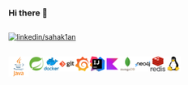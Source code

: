 ### Hi there  👋

##
[![linkedin/sahak1an](https://img.shields.io/badge/-LinkedIn-%230077B5?style=for-the-badge&logo=linkedin&logoColor=white)](https://www.linkedin.com/in/isahak-sahakyan)
##

<img align="left" alt="" width="40px" src="https://raw.githubusercontent.com/github/explore/80688e429a7d4ef2fca1e82350fe8e3517d3494d/topics/java/java.png" />
<img align="left" alt="" width="30px" src="https://raw.githubusercontent.com/github/explore/80688e429a7d4ef2fca1e82350fe8e3517d3494d/topics/spring-boot/spring-boot.png" />
<img align="left" alt="" src="https://img.shields.io/badge/gradle-02303A?style=for-the-badge&logo=gradle&logoColor=white">
<img align="left" alt="" width="30px" src="https://seeklogo.com/images/Q/quarkus-logo-C9F006782E-seeklogo.com.png" />
<img align="left" alt="" width="30px" src="https://raw.githubusercontent.com/github/explore/80688e429a7d4ef2fca1e82350fe8e3517d3494d/topics/docker/docker.png" /> 
<img align="left" alt="git" width="30px" src="https://raw.githubusercontent.com/devicons/devicon/master/icons/git/git-original-wordmark.svg" />
<img align="left" alt="" width="30px" src="https://raw.githubusercontent.com/devicons/devicon/master/icons/grafana/grafana-original.svg" />
<img align="left" alt="" width="30px" src="https://raw.githubusercontent.com/devicons/devicon/master/icons/intellij/intellij-original.svg" />
<img align="left" alt="" width="30px" src="https://raw.githubusercontent.com/devicons/devicon/master/icons/kotlin/kotlin-original.svg" />
<img align="left" alt="" width="30px" src="https://raw.githubusercontent.com/devicons/devicon/master/icons/mongodb/mongodb-original-wordmark.svg" />
<img align="left" alt="" width="30px" src="https://raw.githubusercontent.com/devicons/devicon/master/icons/neo4j/neo4j-original-wordmark.svg" />
<img align="left" alt="" width="30px" src="https://raw.githubusercontent.com/devicons/devicon/master/icons/redis/redis-original-wordmark.svg" />
<img align="left" alt="" width="30px" src="https://raw.githubusercontent.com/devicons/devicon/master/icons/linux/linux-original.svg" />
<br/>
<br/>
<br/>
